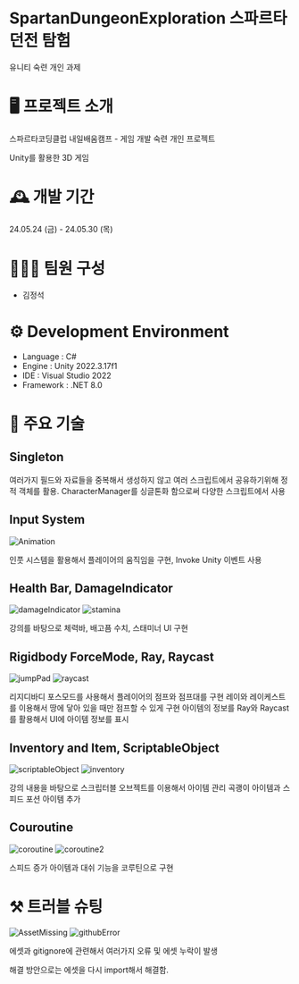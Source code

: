 # SpartanDungeonExploration 스파르타 던전 탐험

유니티 숙련 개인 과제

# 🖥️ 프로젝트 소개

스파르타코딩클럽 내일배움캠프 - 게임 개발 숙련 개인 프로젝트

Unity를 활용한 3D 게임

# 🕰️ 개발 기간

24.05.24 (금) - 24.05.30 (목)

# 🧑‍🤝‍🧑 팀원 구성

- 김정석

# ⚙️ Development Environment

- Language : C#
- Engine : Unity 2022.3.17f1
- IDE : Visual Studio 2022
- Framework : .NET 8.0

# 📌 주요 기술

## Singleton

여러가지 필드와 자료들을 중복해서 생성하지 않고 여러 스크립트에서 공유하기위해 정적 객체를 활용.
CharacterManager를 싱글톤화 함으로써 다양한 스크립트에서 사용

## Input System

![Animation](https://github.com/RryNoel/SpartanDungeonExploration/assets/97824309/8219589c-5ee5-4b23-a008-8898e51389ff)

인풋 시스템을 활용해서 플레이어의 움직임을 구현, Invoke Unity 이벤트 사용

## Health Bar, DamageIndicator

![damageIndicator](https://github.com/RryNoel/SpartanDungeonExploration/assets/97824309/89d05865-78bb-49f9-9f05-ba6ace05ec56)
![stamina](https://github.com/RryNoel/SpartanDungeonExploration/assets/97824309/83cae187-f819-470f-bccc-7852a1de836f)

강의를 바탕으로 체력바, 배고픔 수치, 스태미너 UI 구현

## Rigidbody ForceMode, Ray, Raycast

![jumpPad](https://github.com/RryNoel/SpartanDungeonExploration/assets/97824309/9ed48903-6662-46d6-811a-d506f71c2344)
![raycast](https://github.com/RryNoel/SpartanDungeonExploration/assets/97824309/64ecc927-a81f-45bc-a9d6-9355aba441ae)


리지디바디 포스모드를 사용해서 플레이어의 점프와 점프대를 구현
레이와 레이케스트를 이용해서 땅에 닿아 있을 때만 점프할 수 있게 구현
아이템의 정보를 Ray와 Raycast를 활용해서 UI에 아이템 정보를 표시

## Inventory and Item, ScriptableObject

![scriptableObject](https://github.com/RryNoel/SpartanDungeonExploration/assets/97824309/b7a7184b-e383-4cfc-ac66-ac241c49c77c)
![inventory](https://github.com/RryNoel/SpartanDungeonExploration/assets/97824309/eab95a34-2f3d-42d8-a22a-59e3b8daa4bb)

강의 내용을 바탕으로 스크립터블 오브젝트를 이용해서 아이템 관리
곡괭이 아이템과 스피드 포션 아이템 추가

## Couroutine

![coroutine](https://github.com/RryNoel/SpartanDungeonExploration/assets/97824309/3fd2c963-d088-4d5f-86b4-59cd36e347e8)
![coroutine2](https://github.com/RryNoel/SpartanDungeonExploration/assets/97824309/c21a5a6e-e26b-482b-bfd0-0c19c39dbfce)

스피드 증가 아이템과 대쉬 기능을 코루틴으로 구현


# ⚒️ 트러블 슈팅

![AssetMissing](https://github.com/RryNoel/SpartanDungeonExploration/assets/97824309/a0495bb5-330b-4c01-b871-6db5e978b9a9)
![githubError](https://github.com/RryNoel/SpartanDungeonExploration/assets/97824309/45dee6f1-e675-4c6e-88bb-ee429eda031b)

에셋과 gitignore에 관련해서 여러가지 오류 및 에셋 누락이 발생

해결 방안으로는 에셋을 다시 import해서 해결함.
